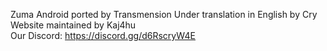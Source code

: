 Zuma Android ported by Transmension
Under translation in English by Cry  
Website maintained by Kaj4hu  
Our Discord: https://discord.gg/d6RscryW4E
